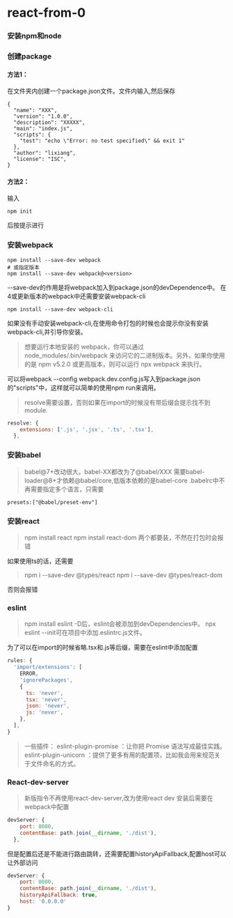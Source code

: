 # react-from-0
### 安装npm和node
### 创建package
#### 方法1：
在文件夹内创建一个package.json文件。文件内输入,然后保存
```
{
  "name": "XXX",
  "version": "1.0.0",
  "description": "XXXXX",
  "main": "index.js",
  "scripts": {
    "test": "echo \"Error: no test specified\" && exit 1"
  },
  "author": "lixiang",
  "license": "ISC",
}
```
#### 方法2：
输入
```
npm init
```
后按提示进行
### 安装webpack
```
npm install --save-dev webpack
# 或指定版本
npm install --save-dev webpack@<version>
```
--save-dev的作用是将webpack加入到package.json的devDependence中。
在4或更新版本的webpack中还需要安装webpack-cli
```
npm install --save-dev webpack-cli
```
如果没有手动安装webpack-cli,在使用命令打包的时候也会提示你没有安装webpack-cli,并引导你安装。
>想要运行本地安装的 webpack，你可以通过 node_modules/.bin/webpack 来访问它的二进制版本。另外，如果你使用的是 npm v5.2.0 或更高版本，则可以运行 npx webpack 来执行。

可以将webpack --config webpack.dev.config.js写入到package.json的"scripts"中，这样就可以简单的使用npm run来调用。

> resolve需要设置，否则如果在import的时候没有带后缀会提示找不到module.

```js
resolve: {
    extensions: ['.js', '.jsx', '.ts', '.tsx'],
  },
```
### 安装babel
> babel@7+改动很大。babel-XX都改为了@babel/XXX
> 需要babel-loader@8+才依赖@babel/core,低版本依赖的是babel-core
> .babelrc中不再需要指定多个语言，只需要
```
presets:["@babel/preset-env"]
```
### 安装react
>npm install react
>npm install react-dom
>两个都要装，不然在打包时会报错

如果使用ts的话，还需要
>npm i --save-dev @types/react
>npm i --save-dev @types/react-dom

否则会报错
### eslint
>npm install eslint -D后，eslint会被添加到devDependencies中。
>npx eslint --init可在项目中添加.eslintrc.js文件。

为了可以在import的时候省略.tsx和.js等后缀，需要在eslint中添加配置
```javascript
rules: {
  'import/extensions': [
    ERROR,
    'ignorePackages',
    {
      ts: 'never',
      tsx: 'never',
      json: 'never',
      js: 'never',
    },
  ],
}
```
>一些插件：
>eslint-plugin-promise ：让你把 Promise 语法写成最佳实践。
>eslint-plugin-unicorn ：提供了更多有用的配置项，比如我会用来规范关于文件命名的方式。
### React-dev-server
> 新版指令不再使用react-dev-server,改为使用react dev
安装后需要在webpack中配置
```JavaScript
devServer: {
    port: 8080,
    contentBase: path.join(__dirname, './dist'),
  },
```
但是配置后还是不能进行路由跳转，还需要配置historyApiFallback,配置host可以让外部访问
```JavaScript
devServer: {
    port: 8080,
    contentBase: path.join(__dirname, './dist'),
    historyApiFallback: true,
    host: '0.0.0.0'
}
```
